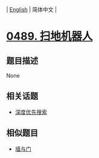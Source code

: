 
| [English](README_EN.md) | 简体中文 |
# [0489. 扫地机器人](https://leetcode-cn.com/problems/robot-room-cleaner/)
## 题目描述
None
## 相关话题
- [深度优先搜索](https://leetcode-cn.com/tag/depth-first-search)
## 相似题目
- [墙与门](../walls-and-gates/README.md)

